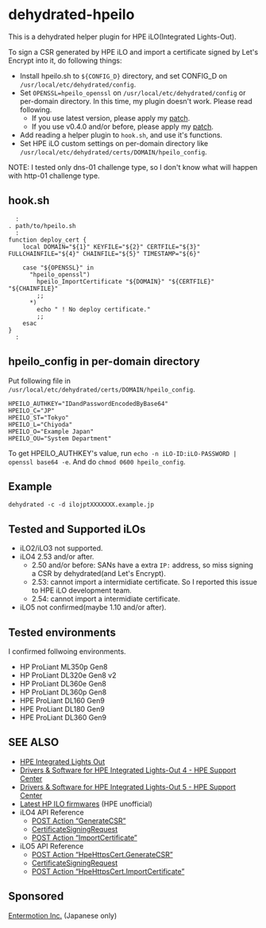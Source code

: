 # dehydrated-hpeilo
This is a dehydrated helper plugin for HPE iLO(Integrated Lights-Out).

To sign a CSR generated by HPE iLO and import a certificate signed by Let's Encrypt into it, do following things:
- Install hpeilo.sh to `${CONFIG_D}` directory, and set CONFIG_D on `/usr/local/etc/dehydrated/config`.
- Set `OPENSSL=hpeilo_openssl` on `/usr/local/etc/dehydrated/config` or per-domain directory.  In this time, my plugin doesn't work.  Please read following.
  - If you use latest version, please apply my [patch](https://github.com/nanorkyo/dehydrated/commit/a7786de5f86a3c2eee3daec563216c97c407cf2e).
  - If you use v0.4.0 and/or before, please apply my [patch](https://github.com/nanorkyo/dehydrated/commit/e42667b7e29e15b0342817fa07b8d4d187cac8fd).
- Add reading a helper plugin to `hook.sh`, and use it's functions.
- Set HPE iLO custom settings on per-domain directory like `/usr/local/etc/dehydrated/certs/DOMAIN/hpeilo_config`.

NOTE: I tested only dns-01 challenge type, so I don't know what will happen with http-01 challenge type.

## hook.sh
```text
  :
. path/to/hpeilo.sh
  :
function deploy_cert {
    local DOMAIN="${1}" KEYFILE="${2}" CERTFILE="${3}" FULLCHAINFILE="${4}" CHAINFILE="${5}" TIMESTAMP="${6}"

    case "${OPENSSL}" in
      "hpeilo_openssl")
        hpeilo_ImportCertificate "${DOMAIN}" "${CERTFILE}" "${CHAINFILE}"
        ;;
      *)
        echo " ! No deploy certificate."
        ;;
    esac
}
  :
```

## hpeilo_config in per-domain directory
Put following file in `/usr/local/etc/dehydrated/certs/DOMAIN/hpeilo_config`.

```text
HPEILO_AUTHKEY="IDandPasswordEncodedByBase64"
HPEILO_C="JP"
HPEILO_ST="Tokyo"
HPEILO_L="Chiyoda"
HPEILO_O="Example Japan"
HPEILO_OU="System Department"
```

To get HPEILO_AUTHKEY's value, run `echo -n iLO-ID:iLO-PASSWORD | openssl base64 -e`.  And do `chmod 0600 hpeilo_config`.

## Example
```text
dehydrated -c -d ilojptXXXXXXX.example.jp
```

## Tested and Supported iLOs
- iLO2/iLO3 not supported.
- iLO4 2.53 and/or after.
  - 2.50 and/or before: SANs have a extra `IP:` address, so miss signing a CSR by dehydrated(and Let's Encrypt).
  - 2.53: cannot import a intermidiate certificate.  So I reported this issue to HPE iLO development team.
  - 2.54: cannot import a intermidiate certificate.
- iLO5 not confirmed(maybe 1.10 and/or after).

## Tested environments
I confirmed follwoing environments.
- HP ProLiant ML350p Gen8
- HP ProLiant DL320e Gen8 v2
- HP ProLiant DL360e Gen8
- HP ProLiant DL360p Gen8
- HPE ProLiant DL160 Gen9
- HPE ProLiant DL180 Gen9
- HPE ProLiant DL360 Gen9

## SEE ALSO
- [HPE Integrated Lights Out](https://www.hpe.com/info/ilo/)
- [Drivers & Software for HPE Integrated Lights-Out 4 - HPE Support Center](https://www.hpe.com/support/iLO4)
- [Drivers & Software for HPE Integrated Lights-Out 5 - HPE Support Center](https://www.hpe.com/support/iLO5)
- [Latest HP ILO firmwares](http://pingtool.org/latest-hp-ilo-firmwares/) (HPE unofficial)
- iLO4 API Reference
  - [POST Action “GenerateCSR”](https://hewlettpackard.github.io/ilo-rest-api-docs/ilo4/#post-action-generatecsr)
  - [CertificateSigningRequest](https://hewlettpackard.github.io/ilo-rest-api-docs/ilo4/#certificatesigningrequest)
  - [POST Action “ImportCertificate”](https://hewlettpackard.github.io/ilo-rest-api-docs/ilo4/#post-action-importcertificate)
- iLO5 API Reference
  - [POST Action “HpeHttpsCert.GenerateCSR”](https://hewlettpackard.github.io/ilo-rest-api-docs/ilo5/#post-action-hpehttpscert-generatecsr)
  - [CertificateSigningRequest](https://hewlettpackard.github.io/ilo-rest-api-docs/ilo5/#certificatesigningrequest)
  - [POST Action “HpeHttpsCert.ImportCertificate”](https://hewlettpackard.github.io/ilo-rest-api-docs/ilo5/#post-action-hpehttpscert-importcertificate)

## Sponsored
[Entermotion Inc.](http://entermotion.jp/) (Japanese only)
